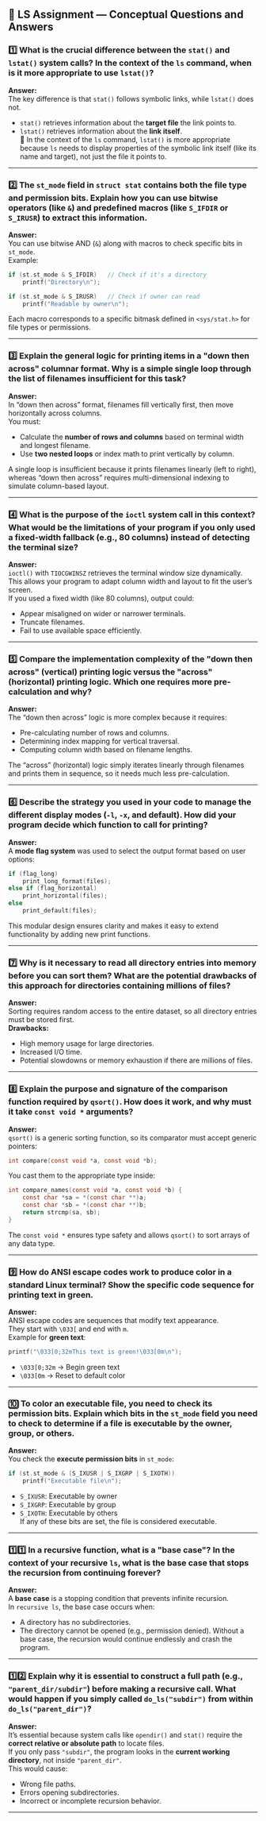 ## 📘 LS Assignment — Conceptual Questions and Answers

### 1️⃣ What is the crucial difference between the `stat()` and `lstat()` system calls? In the context of the `ls` command, when is it more appropriate to use `lstat()`?
**Answer:**  
The key difference is that `stat()` follows symbolic links, while `lstat()` does not.  
- `stat()` retrieves information about the **target file** the link points to.  
- `lstat()` retrieves information about the **link itself**.  
📌 In the context of the `ls` command, `lstat()` is more appropriate because `ls` needs to display properties of the symbolic link itself (like its name and target), not just the file it points to.

---

### 2️⃣ The `st_mode` field in `struct stat` contains both the file type and permission bits. Explain how you can use bitwise operators (like `&`) and predefined macros (like `S_IFDIR` or `S_IRUSR`) to extract this information.
**Answer:**  
You can use bitwise AND (`&`) along with macros to check specific bits in `st_mode`.  
Example:
```c
if (st.st_mode & S_IFDIR)   // Check if it's a directory
    printf("Directory\n");

if (st.st_mode & S_IRUSR)   // Check if owner can read
    printf("Readable by owner\n");
```
Each macro corresponds to a specific bitmask defined in `<sys/stat.h>` for file types or permissions.

---

### 3️⃣ Explain the general logic for printing items in a "down then across" columnar format. Why is a simple single loop through the list of filenames insufficient for this task?
**Answer:**  
In “down then across” format, filenames fill vertically first, then move horizontally across columns.  
You must:
- Calculate the **number of rows and columns** based on terminal width and longest filename.
- Use **two nested loops** or index math to print vertically by column.

A single loop is insufficient because it prints filenames linearly (left to right), whereas “down then across” requires multi-dimensional indexing to simulate column-based layout.

---

### 4️⃣ What is the purpose of the `ioctl` system call in this context? What would be the limitations of your program if you only used a fixed-width fallback (e.g., 80 columns) instead of detecting the terminal size?
**Answer:**  
`ioctl()` with `TIOCGWINSZ` retrieves the terminal window size dynamically.  
This allows your program to adapt column width and layout to fit the user’s screen.  
If you used a fixed width (like 80 columns), output could:
- Appear misaligned on wider or narrower terminals.
- Truncate filenames.
- Fail to use available space efficiently.

---

### 5️⃣ Compare the implementation complexity of the "down then across" (vertical) printing logic versus the "across" (horizontal) printing logic. Which one requires more pre-calculation and why?
**Answer:**  
The “down then across” logic is more complex because it requires:
- Pre-calculating number of rows and columns.
- Determining index mapping for vertical traversal.
- Computing column width based on filename lengths.

The “across” (horizontal) logic simply iterates linearly through filenames and prints them in sequence, so it needs much less pre-calculation.

---

### 6️⃣ Describe the strategy you used in your code to manage the different display modes (`-l`, `-x`, and default). How did your program decide which function to call for printing?
**Answer:**  
A **mode flag system** was used to select the output format based on user options:
```c
if (flag_long)
    print_long_format(files);
else if (flag_horizontal)
    print_horizontal(files);
else
    print_default(files);
```
This modular design ensures clarity and makes it easy to extend functionality by adding new print functions.

---

### 7️⃣ Why is it necessary to read all directory entries into memory before you can sort them? What are the potential drawbacks of this approach for directories containing millions of files?
**Answer:**  
Sorting requires random access to the entire dataset, so all directory entries must be stored first.  
**Drawbacks:**  
- High memory usage for large directories.  
- Increased I/O time.  
- Potential slowdowns or memory exhaustion if there are millions of files.

---

### 8️⃣ Explain the purpose and signature of the comparison function required by `qsort()`. How does it work, and why must it take `const void *` arguments?
**Answer:**  
`qsort()` is a generic sorting function, so its comparator must accept generic pointers:
```c
int compare(const void *a, const void *b);
```
You cast them to the appropriate type inside:
```c
int compare_names(const void *a, const void *b) {
    const char *sa = *(const char **)a;
    const char *sb = *(const char **)b;
    return strcmp(sa, sb);
}
```
The `const void *` ensures type safety and allows `qsort()` to sort arrays of any data type.

---

### 9️⃣ How do ANSI escape codes work to produce color in a standard Linux terminal? Show the specific code sequence for printing text in green.
**Answer:**  
ANSI escape codes are sequences that modify text appearance.  
They start with `\033[` and end with `m`.  
Example for **green text**:
```c
printf("\033[0;32mThis text is green!\033[0m\n");
```
- `\033[0;32m` → Begin green text  
- `\033[0m` → Reset to default color

---

### 🔟 To color an executable file, you need to check its permission bits. Explain which bits in the `st_mode` field you need to check to determine if a file is executable by the owner, group, or others.
**Answer:**  
You check the **execute permission bits** in `st_mode`:
```c
if (st.st_mode & (S_IXUSR | S_IXGRP | S_IXOTH))
    printf("Executable file\n");
```
- `S_IXUSR`: Executable by owner  
- `S_IXGRP`: Executable by group  
- `S_IXOTH`: Executable by others  
If any of these bits are set, the file is considered executable.

---

### 1️⃣1️⃣ In a recursive function, what is a "base case"? In the context of your recursive `ls`, what is the base case that stops the recursion from continuing forever?
**Answer:**  
A **base case** is a stopping condition that prevents infinite recursion.  
In `recursive ls`, the base case occurs when:
- A directory has no subdirectories.
- The directory cannot be opened (e.g., permission denied).
Without a base case, the recursion would continue endlessly and crash the program.

---

### 1️⃣2️⃣ Explain why it is essential to construct a full path (e.g., `"parent_dir/subdir"`) before making a recursive call. What would happen if you simply called `do_ls("subdir")` from within `do_ls("parent_dir")`?
**Answer:**  
It’s essential because system calls like `opendir()` and `stat()` require the **correct relative or absolute path** to locate files.  
If you only pass `"subdir"`, the program looks in the **current working directory**, not inside `"parent_dir"`.  
This would cause:
- Wrong file paths.  
- Errors opening subdirectories.  
- Incorrect or incomplete recursion behavior.

---

